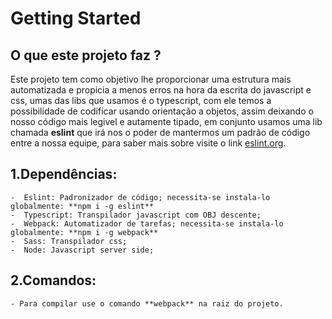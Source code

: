 # Getting Started

## O que este projeto faz ?

Este projeto tem como objetivo lhe proporcionar uma estrutura mais automatizada e propicia a menos erros na hora da escrita do javascript e css, umas das libs que usamos é o typescript, com ele temos a possibilidade de codificar usando orientação a objetos, assim deixando o nosso código mais legivel e autamente tipado, em conjunto usamos uma lib chamada **eslint** que irá nos o poder de mantermos um padrão de código entre a nossa equipe, para saber mais sobre visite o link [eslint.org](https://eslint.org/docs/about/).    

## 1.Dependências:
	
	-  Eslint: Padronizador de código; necessita-se instala-lo globalmente: **npm i -g eslint**   	
	-  Typescript: Transpilador javascript com OBJ descente;
	-  Webpack: Automatizador de tarefas; necessita-se instala-lo globalmente: **npm i -g webpack**
	-  Sass: Transpilador css;
	-  Node: Javascript server side;

## 2.Comandos:

    - Para compilar use o comando **webpack** na raiz do projeto.